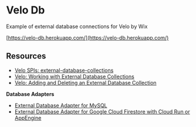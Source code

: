 # Velo Db

Example of external database connections for Velo by Wix

[https://velo-db.herokuapp.com/](https://velo-db.herokuapp.com/)

## Resources

- [Velo SPIs: external-database-collections](https://www.wix.com/velo/reference/spis/external-database-collections)
- [Velo: Working with External Database Collections](https://support.wix.com/en/article/velo-working-with-external-database-collections)
- [Velo: Adding and Deleting an External Database Collection](https://support.wix.com/en/article/velo-adding-and-deleting-an-external-database-collection)

**Database Adapters**

- [External Database Adapter for MySQL](https://github.com/wix/corvid-external-db-mysql-adapter)
- [External Database Adapter for Google Cloud Firestore with Cloud Run or AppEngine](https://github.com/wix/corvid-external-db-firestore-adapter)
